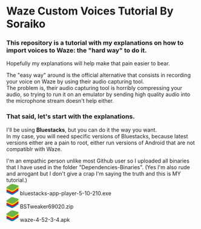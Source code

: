 # Waze Custom Voices Tutorial By Soraiko

### This repository is a tutorial with my explanations on how to import voices to Waze: the "hard way" to do it. 
Hopefully my explanations will help make that pain easier to bear.  
  
The "easy way" around is the official alternative that consists in recording your voice on Waze by using their audio capturing tool.  
The problem is, their audio capturing tool is horribly compressing your audio, so trying to run it on an emulator by sending high quality audio into the microphone stream doesn't help either.  
  
### That said, let's start with the explanations.  
I'll be using **Bluestacks**, but you can do it the way you want.  
In my case, you will need specific versions of Bluestacks, because latest versions either are a pain to root, either run versions of Android that are not compatiblr with Waze.  

I'm an empathic person unlike most Github user so I uploaded all binaries that I have used in the folder "Dependencies-Binaries". (Yes I'm also rude and arrogant but I don't give a crap I'm saying the truth and this is MY tutorial.)  
 ![](https://github.com/Soraiko/Waze-Custom-Voices-Tutorial-By-Soraiko/blob/main/README_Pictures/bsicon.jpg?raw=true|width=32) bluestacks-app-player-5-10-210.exe  
 ![](https://github.com/Soraiko/Waze-Custom-Voices-Tutorial-By-Soraiko/blob/main/README_Pictures/bsicon.jpg?raw=true|width=32) BSTweaker69020.zip  
 ![](https://github.com/Soraiko/Waze-Custom-Voices-Tutorial-By-Soraiko/blob/main/README_Pictures/bsicon.jpg?raw=true|width=32) waze-4-52-3-4.apk  
 
 